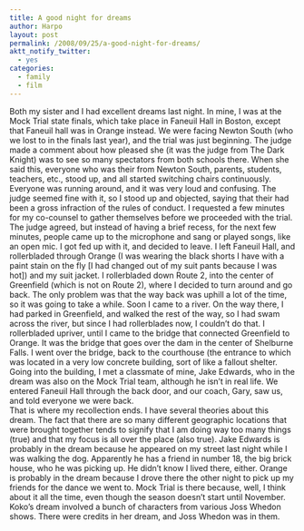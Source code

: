 ```yaml
---
title: A good night for dreams
author: Harpo
layout: post
permalink: /2008/09/25/a-good-night-for-dreams/
aktt_notify_twitter:
  - yes
categories:
  - family
  - film
---
```

Both my sister and I had excellent dreams last night. In mine, I was at the Mock Trial state finals, which take place in Faneuil Hall in Boston, except that Faneuil hall was in Orange instead. We were facing Newton South (who we lost to in the finals last year), and the trial was just beginning. The judge made a comment about how pleased she (it was the judge from The Dark Knight) was to see so many spectators from both schools there. When she said this, everyone who was their from Newton South, parents, students, teachers, etc., stood up, and all started switching chairs continuously. Everyone was running around, and it was very loud and confusing. The judge seemed fine with it, so I stood up and objected, saying that their had been a gross infraction of the rules of conduct. I requested a few minutes for my co-counsel to gather themselves before we proceeded with the trial. The judge agreed, but instead of having a brief recess, for the next few minutes, people came up to the microphone and sang or played songs, like an open mic. I got fed up with it, and decided to leave. I left Faneuil Hall, and rollerbladed through Orange (I was wearing the black shorts I have with a paint stain on the fly [I had changed out of my suit pants because I was hot]) and my suit jacket. I rollerbladed down Route 2, into the center of Greenfield (which is not on Route 2), where I decided to turn around and go back. The only problem was that the way back was uphill a lot of the time, so it was going to take a while. Soon I came to a river. On the way there, I had parked in Greenfield, and walked the rest of the way, so I had swam across the river, but since I had rollerblades now, I couldn&#8217;t do that. I rollerbladed upriver, until I came to the bridge that connected Greenfield to Orange. It was the bridge that goes over the dam in the center of Shelburne Falls. I went over the bridge, back to the courthouse (the entrance to which was located in a very low concrete building, sort of like a fallout shelter. Going into the building, I met a classmate of mine, Jake Edwards, who in the dream was also on the Mock Trial team, although he isn&#8217;t in real life. We entered Faneuil Hall through the back door, and our coach, Gary, saw us, and told everyone we were back.  
That is where my recollection ends. I have several theories about this dream. The fact that there are so many different geographic locations that were brought together tends to signify that I am doing way too many things (true) and that my focus is all over the place (also true). Jake Edwards is probably in the dream because he appeared on my street last night while I was walking the dog. Apparently he has a friend in number 18, the big brick house, who he was picking up. He didn&#8217;t know I lived there, either. Orange is probably in the dream because I drove there the other night to pick up my friends for the dance we went to. Mock Trial is there because, well, I think about it all the time, even though the season doesn&#8217;t start until November.  
Koko&#8217;s dream involved a bunch of characters from various Joss Whedon shows. There were credits in her dream, and Joss Whedon was in them.